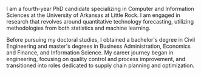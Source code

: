 
I am a fourth-year PhD candidate specializing in Computer and Information Sciences at the University of Arkansas at Little Rock. I am engaged in research that revolves around quantitative technology forecasting, utilizing methodologies from both statistics and machine learning.

Before pursuing my doctoral studies, I obtained a bachelor's degree in Civil Engineering and master's degrees in Business Administration, Economics and Finance, and Information Science. My career journey began in engineering, focusing on quality control and process improvement, and transitioned into roles dedicated to supply chain planning and optimization.
